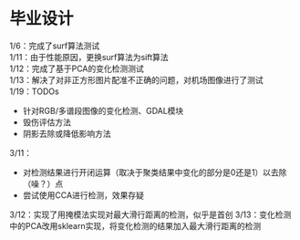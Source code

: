 # 毕业设计
1/6：完成了surf算法测试  
1/11：由于性能原因，更换surf算法为sift算法  
1/12：完成了基于PCA的变化检测测试  
1/13：解决了对非正方形图片配准不正确的问题，对机场图像进行了测试  
1/19：TODOs
* 针对RGB/多谱段图像的变化检测、GDAL模块
* 毁伤评估方法
* 阴影去除或降低影响方法

3/11：
* 对检测结果进行开闭运算（取决于聚类结果中变化的部分是0还是1）以去除（噪？）点
* 尝试使用CCA进行检测，效果存疑

3/12：实现了用掩模法实现对最大滑行距离的检测，似乎是首创
3/13：变化检测中的PCA改用sklearn实现，将变化检测的结果加入最大滑行距离的检测